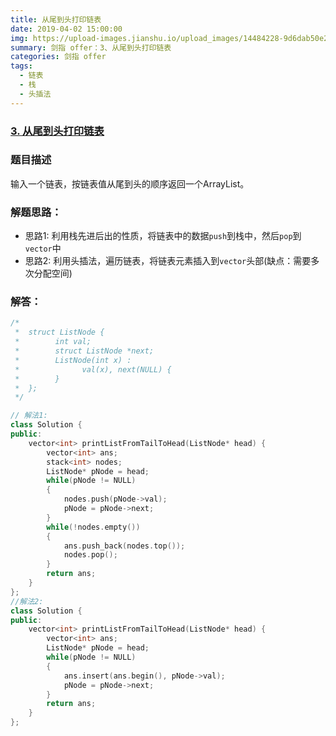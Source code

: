 ```yaml
---
title: 从尾到头打印链表
date: 2019-04-02 15:00:00
img: https://upload-images.jianshu.io/upload_images/14484228-9d6dab50e206e76a.jpg?imageMogr2/auto-orient/strip%7CimageView2/2/w/1240
summary: 剑指 offer：3、从尾到头打印链表
categories: 剑指 offer
tags:
  - 链表
  - 栈
  - 头插法
---
```

### [3\. 从尾到头打印链表](https://www.nowcoder.com/practice/d0267f7f55b3412ba93bd35cfa8e8035?tpId=13&tqId=11156&tPage=1&rp=1&ru=/ta/coding-interviews&qru=/ta/coding-interviews/question-ranking)

### 题目描述
输入一个链表，按链表值从尾到头的顺序返回一个ArrayList。

### 解题思路：
+ 思路1: 利用栈先进后出的性质，将链表中的数据`push`到栈中，然后`pop`到`vector`中
+ 思路2: 利用头插法，遍历链表，将链表元素插入到`vector`头部(缺点：需要多次分配空间)

### 解答：

```cpp
/*
 *  struct ListNode {
 *        int val;
 *        struct ListNode *next;
 *        ListNode(int x) :
 *              val(x), next(NULL) {
 *        }
 *  };
 */

// 解法1:
class Solution {
public:
    vector<int> printListFromTailToHead(ListNode* head) {
        vector<int> ans;
        stack<int> nodes;
        ListNode* pNode = head;
        while(pNode != NULL)
        {
            nodes.push(pNode->val);
            pNode = pNode->next;
        }
        while(!nodes.empty())
        {
            ans.push_back(nodes.top());
            nodes.pop();
        }
        return ans;
    }
};
//解法2:
class Solution {
public:
    vector<int> printListFromTailToHead(ListNode* head) {
        vector<int> ans;
        ListNode* pNode = head;
        while(pNode != NULL)
        {
            ans.insert(ans.begin(), pNode->val);
            pNode = pNode->next;
        }
        return ans;
    }
};
```